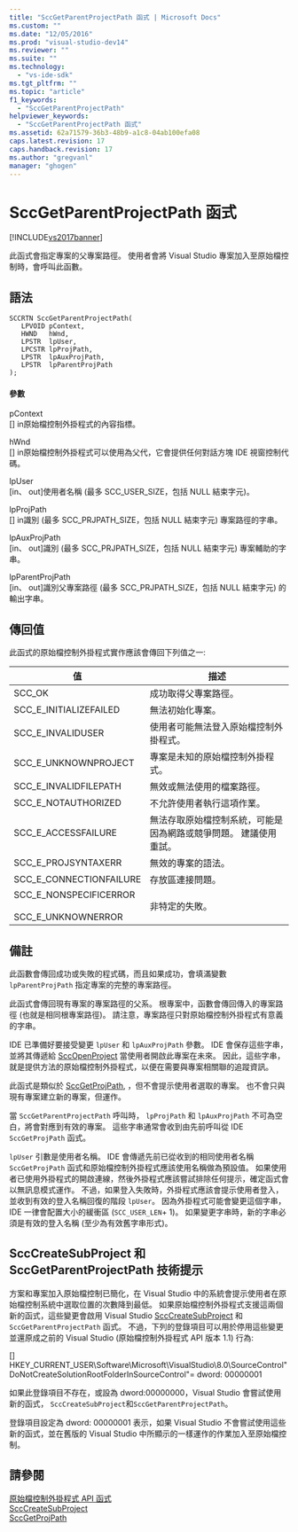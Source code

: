 ```yaml
---
title: "SccGetParentProjectPath 函式 | Microsoft Docs"
ms.custom: ""
ms.date: "12/05/2016"
ms.prod: "visual-studio-dev14"
ms.reviewer: ""
ms.suite: ""
ms.technology: 
  - "vs-ide-sdk"
ms.tgt_pltfrm: ""
ms.topic: "article"
f1_keywords: 
  - "SccGetParentProjectPath"
helpviewer_keywords: 
  - "SccGetParentProjectPath 函式"
ms.assetid: 62a71579-36b3-48b9-a1c8-04ab100efa08
caps.latest.revision: 17
caps.handback.revision: 17
ms.author: "gregvanl"
manager: "ghogen"
---
```

# SccGetParentProjectPath 函式
[!INCLUDE[vs2017banner](../code-quality/includes/vs2017banner.md)]

此函式會指定專案的父專案路徑。 使用者會將 Visual Studio 專案加入至原始檔控制時，會呼叫此函數。  
  
## 語法  
  
```cpp#  
SCCRTN SccGetParentProjectPath(  
   LPVOID pContext,  
   HWND   hWnd,  
   LPSTR  lpUser,  
   LPCSTR lpProjPath,  
   LPSTR  lpAuxProjPath,  
   LPSTR  lpParentProjPath  
);  
```  
  
#### 參數  
 pContext  
 \[\] in原始檔控制外掛程式的內容指標。  
  
 hWnd  
 \[\] in原始檔控制外掛程式可以使用為父代，它會提供任何對話方塊 IDE 視窗控制代碼。  
  
 lpUser  
 \[in、 out\]使用者名稱 \(最多 SCC\_USER\_SIZE，包括 NULL 結束字元\)。  
  
 lpProjPath  
 \[\] in識別 \(最多 SCC\_PRJPATH\_SIZE，包括 NULL 結束字元\) 專案路徑的字串。  
  
 lpAuxProjPath  
 \[in、 out\]識別 \(最多 SCC\_PRJPATH\_SIZE，包括 NULL 結束字元\) 專案輔助的字串。  
  
 lpParentProjPath  
 \[in、 out\]識別父專案路徑 \(最多 SCC\_PRJPATH\_SIZE，包括 NULL 結束字元\) 的輸出字串。  
  
## 傳回值  
 此函式的原始檔控制外掛程式實作應該會傳回下列值之一:  
  
|值|描述|  
|-------|--------|  
|SCC\_OK|成功取得父專案路徑。|  
|SCC\_E\_INITIALIZEFAILED|無法初始化專案。|  
|SCC\_E\_INVALIDUSER|使用者可能無法登入原始檔控制外掛程式。|  
|SCC\_E\_UNKNOWNPROJECT|專案是未知的原始檔控制外掛程式。|  
|SCC\_E\_INVALIDFILEPATH|無效或無法使用的檔案路徑。|  
|SCC\_E\_NOTAUTHORIZED|不允許使用者執行這項作業。|  
|SCC\_E\_ACCESSFAILURE|無法存取原始檔控制系統，可能是因為網路或競爭問題。 建議使用重試。|  
|SCC\_E\_PROJSYNTAXERR|無效的專案的語法。|  
|SCC\_E\_CONNECTIONFAILURE|存放區連接問題。|  
|SCC\_E\_NONSPECIFICERROR<br /><br /> SCC\_E\_UNKNOWNERROR|非特定的失敗。|  
  
## 備註  
 此函數會傳回成功或失敗的程式碼，而且如果成功，會填滿變數 `lpParentProjPath` 指定專案的完整的專案路徑。  
  
 此函式會傳回現有專案的專案路徑的父系。 根專案中，函數會傳回傳入的專案路徑 \(也就是相同根專案路徑\)。 請注意，專案路徑只對原始檔控制外掛程式有意義的字串。  
  
 IDE 已準備好要接受變更 `lpUser` 和 `lpAuxProjPath` 參數。 IDE 會保存這些字串，並將其傳遞給 [SccOpenProject](../extensibility/sccopenproject-function.md) 當使用者開啟此專案在未來。 因此，這些字串，就是提供方法的原始檔控制外掛程式，以便在需要與專案相關聯的追蹤資訊。  
  
 此函式是類似於 [SccGetProjPath](../extensibility/sccgetprojpath-function.md), ，但不會提示使用者選取的專案。 也不會只與現有專案建立新的專案，但運作。  
  
 當 `SccGetParentProjectPath` 呼叫時， `lpProjPath` 和 `lpAuxProjPath` 不可為空白，將會對應到有效的專案。 這些字串通常會收到由先前呼叫從 IDE `SccGetProjPath` 函式。  
  
 `lpUser` 引數是使用者名稱。 IDE 會傳遞先前已從收到的相同使用者名稱 `SccGetProjPath` 函式和原始檔控制外掛程式應該使用名稱做為預設值。 如果使用者已使用外掛程式的開啟連線，然後外掛程式應該嘗試排除任何提示，確定函式會以無訊息模式運作。 不過，如果登入失敗時，外掛程式應該會提示使用者登入，並收到有效的登入名稱回復的階段 `lpUser`。 因為外掛程式可能會變更這個字串，IDE 一律會配置大小的緩衝區 \(`SCC_USER_LEN`\+ 1\)。 如果變更字串時，新的字串必須是有效的登入名稱 \(至少為有效舊字串形式\)。  
  
## SccCreateSubProject 和 SccGetParentProjectPath 技術提示  
 方案和專案加入原始檔控制已簡化，在 Visual Studio 中的系統會提示使用者在原始檔控制系統中選取位置的次數降到最低。 如果原始檔控制外掛程式支援這兩個新的函式，這些變更會啟用 Visual Studio [SccCreateSubProject](../extensibility/scccreatesubproject-function.md) 和 `SccGetParentProjectPath` 函式。 不過，下列的登錄項目可以用於停用這些變更並還原成之前的 Visual Studio \(原始檔控制外掛程式 API 版本 1.1\) 行為:  
  
 \[\] HKEY\_CURRENT\_USER\\Software\\Microsoft\\VisualStudio\\8.0\\SourceControl"DoNotCreateSolutionRootFolderInSourceControl"\= dword: 00000001  
  
 如果此登錄項目不存在，或設為 dword:00000000，Visual Studio 會嘗試使用新的函式， `SccCreateSubProject`和`SccGetParentProjectPath`。  
  
 登錄項目設定為 dword: 00000001 表示，如果 Visual Studio 不會嘗試使用這些新的函式，並在舊版的 Visual Studio 中所顯示的一樣運作的作業加入至原始檔控制。  
  
## 請參閱  
 [原始檔控制外掛程式 API 函式](../extensibility/source-control-plug-in-api-functions.md)   
 [SccCreateSubProject](../extensibility/scccreatesubproject-function.md)   
 [SccGetProjPath](../extensibility/sccgetprojpath-function.md)
